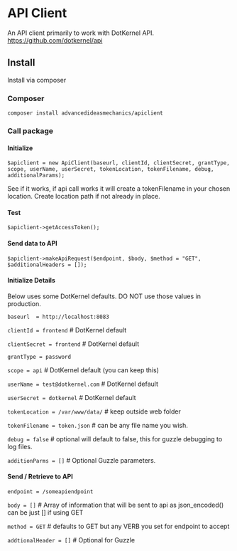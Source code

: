 # API Client #
An API client primarily to work with DotKernel API. https://github.com/dotkernel/api

## Install ##
Install via composer

### Composer ###

`composer install advancedideasmechanics/apiclient`

### Call package ###

#### Initialize ####
`$apiclient = new ApiClient(baseurl, clientId, clientSecret, grantType, scope, userName, userSecret, tokenLocation, tokenFilename, debug, additionalParams);`

See if it works, if api call works it will create a tokenFilename in your chosen location. Create location path if not already in place.

#### Test ####
`$apiclient->getAccessToken();`

#### Send data to API ####

`$apiclient->makeApiRequest($endpoint, $body, $method = "GET", $additionalHeaders = []);`

#### Initialize Details ####
Below uses some DotKernel defaults. DO NOT use those values in production. 

`baseurl  = http://localhost:8083`

`clientId = frontend` # DotKernel default

`clientSecret = frontend` # DotKernel default

`grantType = password` 

`scope = api` # DotKernel default (you can keep this)

`userName = test@dotkernel.com` # DotKernel default

`userSecret = dotkernel` # DotKernel default

`tokenLocation = /var/www/data/` # keep outside web folder

`tokenFilename = token.json` # can be any file name you wish.

`debug = false` # optional will default to false, this for guzzle debugging to log files.

`additionParms = []` # Optional Guzzle parameters.

#### Send / Retrieve to API ####
`endpoint = /someapiendpoint`

`body = []` # Array of information that will be sent to api as json_encoded() can be just [] if using GET

`method = GET` # defaults to GET but any VERB you set for endpoint to accept

`addtionalHeader = []` # Optional for Guzzle